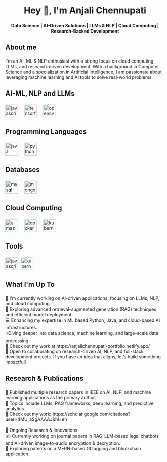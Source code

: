 <h1 align="center">Hey 👋, I'm Anjali Chennupati</h1>

###

<p align="center"><b>Data Science | AI-Driven Solutions | LLMs & NLP | Cloud Computing | Research-Backed Development</b></p>

###

<h2 align="left">About me</h2>

###

<p align="left">I'm an AI, ML & NLP enthusiast with a strong focus on cloud computing, LLMs, and research-driven development. With a background in Computer Science and a specialization in Artificial Intelligence, I am passionate about leveraging machine learning and AI tools to solve real-world problems.</p>

###

<h2 align="left">AI-ML, NLP and LLMs</h2>


###

<div align="left">
  <img src="https://i.postimg.cc/pdgQWVcb/download-1.png" height="40" alt="javascript logo"  />
  <img width="12" />
<img src="https://cdn.jsdelivr.net/gh/devicons/devicon/icons/tensorflow/tensorflow-original.svg" height="40" alt="tensorflow logo"  />  <img width="12" />
  <img src="https://cdn.jsdelivr.net/gh/devicons/devicon/icons/opencv/opencv-original.svg" height="40" alt="opencv logo"  />
</div>





###

<h2 align="left">Programming Languages</h2>

###

<div align="left">
  <img src="https://cdn.jsdelivr.net/gh/devicons/devicon/icons/java/java-original.svg" height="40" alt="java logo"  />
  <img width="12" />
  <img src="https://cdn.jsdelivr.net/gh/devicons/devicon/icons/python/python-original.svg" height="40" alt="python logo"  />
</div>

###

<h2 align="left">Databases</h2>

###

<div align="left">
  <img src="https://cdn.jsdelivr.net/gh/devicons/devicon/icons/mysql/mysql-original.svg" height="40" alt="mysql logo"  />
  <img width="12" />
  <img src="https://cdn.jsdelivr.net/gh/devicons/devicon/icons/mongodb/mongodb-original.svg" height="40" alt="mongodb logo"  />
</div>

###

<h2 align="left">Cloud Computing</h2>

###

<div align="left">
  <img src="https://cdn.jsdelivr.net/gh/devicons/devicon/icons/amazonwebservices/amazonwebservices-line-wordmark.svg" height="40" alt="amazonwebservices logo"  />
  <img width="12" />
  <img src="https://cdn.jsdelivr.net/gh/devicons/devicon/icons/docker/docker-original.svg" height="40" alt="docker logo"  />
  <img width="12" />
  <img src="https://cdn.jsdelivr.net/gh/devicons/devicon/icons/kubernetes/kubernetes-plain.svg" height="40" alt="kubernetes logo"  />
</div>

###

<h2 align="left">Tools</h2>

###

<div align="left">
  <img src="https://i.pcmag.com/imagery/reviews/03ET1vJXgWnmfrLZ7g542br-5.fit_scale.size_760x427.v1569475368.jpg" height="40" alt="javascript logo"  />
  <img width="1" />
 
  <img src="https://git-scm.com/images/logos/downloads/Git-Icon-1788C.png" height="40" alt="kubernetes logo"  />
</div>

###

<h2 align="left">What I'm Up To</h2>

###

<p align="left">🔭 I'm currently working on AI-driven applications, focusing on LLMs, NLP, and cloud computing.<br>🌱 Exploring advanced retrieval-augmented generation (RAG) techniques and efficient model deployment.<br>💻 Enhancing my expertise in ML based Python, Java, and cloud-based AI infrastructures.<br>⚡Diving deeper into data science, machine learning, and large-scale data processing.<br>🚀 Check out my work at https://anjalichennupati-portfolio.netlify.app/<br>👯 Open to collaborating on research-driven AI, NLP, and full-stack development projects. If you have an idea that aligns, let’s build something impactful!</p>

###

<h2 align="left">Research & Publications</h2>

###

<p align="left">📖 Published multiple research papers in IEEE on AI, NLP, and machine learning applications as the primary author.<br>🧠 Topics include LLMs, RAG frameworks, deep learning, and predictive analytics.<br>🔗 Check out my work: https://scholar.google.com/citations?user=4MU_aSgAAAAJ&hl=en<br><br>📌 Ongoing Research & Innovations<br>✍️ Currently working on journal papers in RAG-LLM-based legal chatbots and AI-driven image-to-audio encryption & decryption.<br>🔖 Exploring patents on a MERN-based GI tagging and blockchain application.</p>

###
